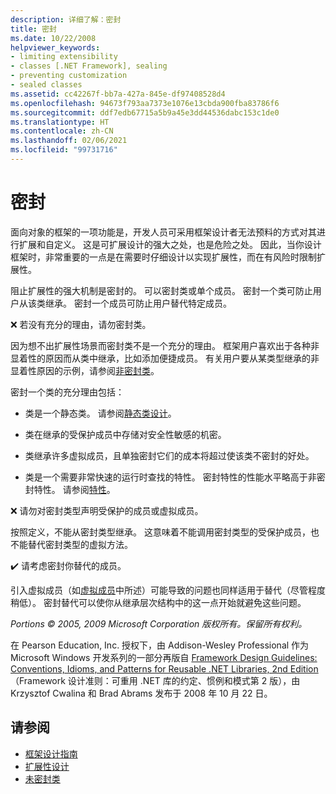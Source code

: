 ```yaml
---
description: 详细了解：密封
title: 密封
ms.date: 10/22/2008
helpviewer_keywords:
- limiting extensibility
- classes [.NET Framework], sealing
- preventing customization
- sealed classes
ms.assetid: cc42267f-bb7a-427a-845e-df97408528d4
ms.openlocfilehash: 94673f793aa7373e1076e13cbda900fba83786f6
ms.sourcegitcommit: ddf7edb67715a5b9a45e3dd44536dabc153c1de0
ms.translationtype: HT
ms.contentlocale: zh-CN
ms.lasthandoff: 02/06/2021
ms.locfileid: "99731716"
---
```

# <a name="sealing"></a>密封

面向对象的框架的一项功能是，开发人员可采用框架设计者无法预料的方式对其进行扩展和自定义。 这是可扩展设计的强大之处，也是危险之处。 因此，当你设计框架时，非常重要的一点是在需要时仔细设计以实现扩展性，而在有风险时限制扩展性。

 阻止扩展性的强大机制是密封的。 可以密封类或单个成员。 密封一个类可防止用户从该类继承。 密封一个成员可防止用户替代特定成员。

 ❌ 若没有充分的理由，请勿密封类。

 因为想不出扩展性场景而密封类不是一个充分的理由。 框架用户喜欢出于各种非显着性的原因而从类中继承，比如添加便捷成员。 有关用户要从某类型继承的非显着性原因的示例，请参阅[非密封类](unsealed-classes.md)。

 密封一个类的充分理由包括：

- 类是一个静态类。 请参阅[静态类设计](static-class.md)。

- 类在继承的受保护成员中存储对安全性敏感的机密。

- 类继承许多虚拟成员，且单独密封它们的成本将超过使该类不密封的好处。

- 类是一个需要非常快速的运行时查找的特性。 密封特性的性能水平略高于非密封特性。 请参阅[特性](attributes.md)。

 ❌ 请勿对密封类型声明受保护的成员或虚拟成员。

 按照定义，不能从密封类型继承。 这意味着不能调用密封类型的受保护成员，也不能替代密封类型的虚拟方法。

 ✔️ 请考虑密封你替代的成员。

 引入虚拟成员（如[虚拟成员](virtual-members.md)中所述）可能导致的问题也同样适用于替代（尽管程度稍低）。 密封替代可以使你从继承层次结构中的这一点开始就避免这些问题。

 *Portions © 2005, 2009 Microsoft Corporation 版权所有。保留所有权利。*

 在 Pearson Education, Inc. 授权下，由 Addison-Wesley Professional 作为 Microsoft Windows 开发系列的一部分再版自 [Framework Design Guidelines: Conventions, Idioms, and Patterns for Reusable .NET Libraries, 2nd Edition](https://www.informit.com/store/framework-design-guidelines-conventions-idioms-and-9780321545619)（Framework 设计准则：可重用 .NET 库的约定、惯例和模式第 2 版），由 Krzysztof Cwalina 和 Brad Abrams 发布于 2008 年 10 月 22 日。

## <a name="see-also"></a>请参阅

- [框架设计指南](index.md)
- [扩展性设计](designing-for-extensibility.md)
- [未密封类](unsealed-classes.md)
